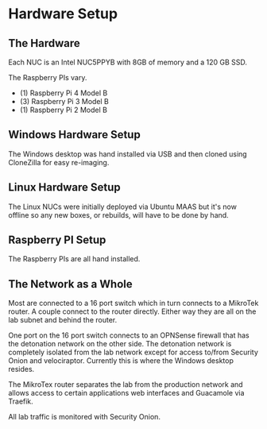 # Hardware Setup

## The Hardware

Each NUC is an Intel NUC5PPYB with 8GB of memory and a 120 GB SSD.

The Raspberry PIs vary.  

- (1) Raspberry Pi 4 Model B
- (3) Raspberry Pi 3 Model B
- (1) Raspberry Pi 2 Model B

## Windows Hardware Setup

The Windows desktop was hand installed via USB and then cloned using CloneZilla for easy re-imaging.

## Linux Hardware Setup

The Linux NUCs were initially deployed via Ubuntu MAAS but it's now offline so any new boxes, or rebuilds, will have to be done by hand.

## Raspberry PI Setup

The Raspberry PIs are all hand installed.

## The Network as a Whole

Most are connected to a 16 port switch which in turn connects to a MikroTek router.  A couple connect to the router directly.  Either way they are all on the lab subnet and behind the router.  

One port on the 16 port switch connects to an OPNSense firewall that has the detonation network on the other side.  The detonation network is completely isolated from the lab network except for access to/from Security Onion and velociraptor.  Currently this is where the Windows desktop resides.  

The MikroTex router separates the lab from the production network and allows access to certain applications web interfaces and Guacamole via Traefik.

All lab traffic is monitored with Security Onion.
